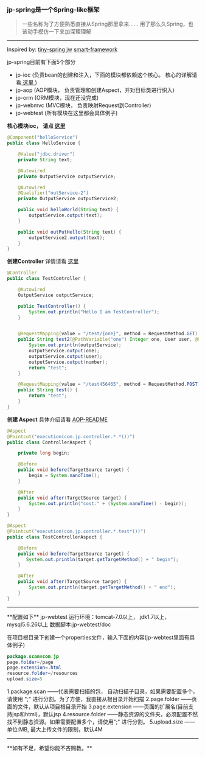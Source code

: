 ### jp-spring是一个Spring-like框架
> 一些名称为了方便熟悉直接从Spring那里拿来......
> 用了那么久Spring，也该动手模仿一下来加深理理解

<hr/>
Inspired by:
  <a href="https://github.com/code4craft/tiny-spring" > tiny-spring </a>
  <a href="https://github.com/menyouping/jw">jw</a>
  <a href="https://git.oschina.net/huangyong/smart-framework">smart-framework</a>

jp-spring目前有下面5个部分
- jp-ioc (负责bean的创建和注入，下面的模块都依赖这个核心。 核心的详解请看<a href="https://github.com/code4craft/tiny-spring"> 这里 </a>)
- jp-aop (AOP模块， 负责管理和创建Aspect，并对目标类进行织入)
- jp-orm (ORM模块，现在还没完成)
- jp-webmvc (MVC模块， 负责映射Request到Controller)
- jp-webtest (所有模块在这里都会具体例子)


**核心模块ioc， 请点 <a href="https://git.oschina.net/pj_zhong/jp-spring/blob/master/jp-ioc/README.md?dir=0&filepath=jp-ioc%2FREADME.md&oid=3999b5e82cf0cf5f7ff12400bcb392e9d95dd287&sha=6db89758dd2d1e377c27c77858ead1c4f3b777f8">这里</a>**
```java
@Component("helloService")
public class HelloService {

    @Value("jdbc.driver")
    private String text;

    @Autowired
    private OutputService outputService;

    @Autowired
    @Qualifier("outService-2")
    private OutputService outputService2;

    public void helloWorld(String text) {
        outputService.output(text);
    }

    public void outPutHello(String text) {
        outputService2.output(text);
    }
}
```

**创建Controller**
详情请看 <a href="https://git.oschina.net/pj_zhong/jp-spring/blob/master/jp-spring-webmvc/READEME.md?dir=0&filepath=jp-spring-webmvc">这里</a> 
```java
@Controller
public class TestController {

    @Autowired
    OutputService outputService;

    public TestController() {
        System.out.println("Hello I am TestController");
    }


    @RequestMapping(value = "/test/{one}", method = RequestMethod.GET)
    public String test2(@PathVariable("one") Integer one, User user, @RequestParam("number") Float number) {
        System.out.println(outputService);
        outputService.output(one);
        outputService.output(user);
        outputService.output(number);
        return "test";
    }

    @RequestMapping(value = "/test456465", method = RequestMethod.POST)
    public String test() {
        return "test";
    }
}
```

**创建 Aspect**
具体介绍请看 <a href="https://git.oschina.net/pj_zhong/jp-spring/blob/master/jp-aop/READEME.md?dir=0&filepath=jp-aop">AOP-README</a>
```java
@Aspect
@Pointcut("execution(com.jp.controller.*.*())")
public class ControllerAspect {

    private long begin;

    @Before
    public void before(TargetSource target) {
        begin = System.nanoTime();
    }

    @After
    public void after(TargetSource target) {
        System.out.println("cost:" + (System.nanoTime() - begin));
    }
}

@Aspect
@Pointcut("execution(com.jp.controller.*.test*())")
public class TestControllerAspect {

    @Before
    public void before(TargetSource target) {
       System.out.println(target.getTargetMethod() + " begin");
    }

    @After
    public void after(TargetSource target) {
        System.out.println(target.getTargetMethod() + " end");
    }
}
```

<hr/>
**配置如下**
jp-webtest
运行环境：tomcat-7.0以上， jdk1.7以上， mysql5.6.26以上
数据脚本:jp-webtest/doc


在项目根目录下创建一个properties文件，输入下面的内容(jp-webtest里面有具体例子)
```java
package.scan=com.jp
page.folder=/page
page.extension=.html
resource.folder=/resources
upload.size=5
```

1.package.scan ——代表需要扫描的包， 自动扫描子目录，如果需要配置多个，请使用 ";" 进行分割。为了方便，我直接从根目录开始扫描
2.page.folder ——页面的文件，默认从项目根目录开始
3.page.extension ——页面的扩展名(目前支持jsp和html)，默认jsp
4.resource.folder ——静态资源的文件夹，必须配置不然找不到静态资源。如果需要配置多个，请使用";" 进行分割。
5.upload.size ——  单位:MB, 最大上传文件的限制，默认4M
<hr>
**如有不足，希望你能不吝赐教。**